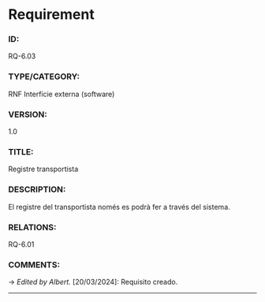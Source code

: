 # Requirement

### ID:
RQ-6.03
### TYPE/CATEGORY:
RNF Interfície externa (software)
### VERSION:
1.0
### TITLE:
Registre transportista 
### DESCRIPTION:
El registre del transportista només es podrà fer a través del sistema.
### RELATIONS:
RQ-6.01
### COMMENTS:
&rarr; *Edited by Albert.* [20/03/2024]: Requisito creado.

---
